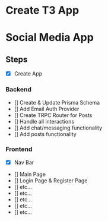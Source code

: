 # Create T3 App
# Social Media App

## Steps
- [x] Create App

### Backend
- [] Create & Update Prisma Schema
- [] Add Email Auth Provider
- [] Create TRPC Router for Posts
- [] Handle all interactions
- [] Add chat/messaging functionality
- [] Add posts functionality

### Frontend
- [x] Nav Bar
- [] Main Page
- [] Login Page & Register Page
- [] etc...
- [] etc...
- [] etc...
- [] etc...
- [] etc...